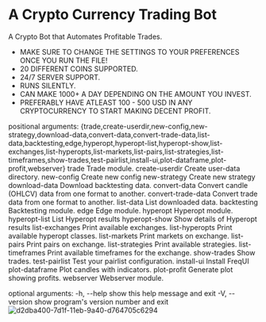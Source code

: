 # A Crypto Currency Trading Bot
A Crypto Bot that Automates Profitable Trades.
- MAKE SURE TO CHANGE THE SETTINGS TO YOUR PREFERENCES ONCE YOU RUN THE FILE!
- 20 DIFFERENT COINS SUPPORTED.
- 24/7 SERVER SUPPORT.
- RUNS SILENTLY.
- CAN MAKE 1000+ A DAY DEPENDING ON THE AMOUNT YOU INVEST.
- PREFERABLY HAVE ATLEAST 100 - 500 USD IN ANY CRYPTOCURRENCY TO START MAKING DECENT PROFIT.

positional arguments:
  {trade,create-userdir,new-config,new-strategy,download-data,convert-data,convert-trade-data,list-data,backtesting,edge,hyperopt,hyperopt-list,hyperopt-show,list-exchanges,list-hyperopts,list-markets,list-pairs,list-strategies,list-timeframes,show-trades,test-pairlist,install-ui,plot-dataframe,plot-profit,webserver}
    trade               Trade module.
    create-userdir      Create user-data directory.
    new-config          Create new config
    new-strategy        Create new strategy
    download-data       Download backtesting data.
    convert-data        Convert candle (OHLCV) data from one format to
                        another.
    convert-trade-data  Convert trade data from one format to another.
    list-data           List downloaded data.
    backtesting         Backtesting module.
    edge                Edge module.
    hyperopt            Hyperopt module.
    hyperopt-list       List Hyperopt results
    hyperopt-show       Show details of Hyperopt results
    list-exchanges      Print available exchanges.
    list-hyperopts      Print available hyperopt classes.
    list-markets        Print markets on exchange.
    list-pairs          Print pairs on exchange.
    list-strategies     Print available strategies.
    list-timeframes     Print available timeframes for the exchange.
    show-trades         Show trades.
    test-pairlist       Test your pairlist configuration.
    install-ui          Install FreqUI
    plot-dataframe      Plot candles with indicators.
    plot-profit         Generate plot showing profits.
    webserver           Webserver module.

optional arguments:
  -h, --help            show this help message and exit
  -V, --version         show program's version number and exit
![d2dba400-7d1f-11eb-9a40-d764705c6294](https://user-images.githubusercontent.com/79790623/213752160-957be101-d345-43bb-9e36-e275ea53d436.png)

